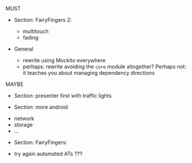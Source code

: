 
MUST

* Section: FairyFingers 2:
  - multitouch
  - fading

* General
  - rewrite using Mockito everywhere
  - perhaps: rewrite avoiding the `core` module altogether?  Perhaps not: it teaches you about managing dependency directions

MAYBE

* Section: presenter first with traffic lights

* Section: more android
 - network
 - storage
 - ...

* Section: FairyFingers:
 - try again automated ATs ???
